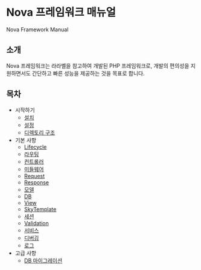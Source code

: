# Nova 프레임워크 매뉴얼
Nova Framework Manual

## 소개

Nova 프레임워크는 라라벨을 참고하여 개발된 PHP 프레임워크로,
개발의 편의성을 지원하면서도 간단하고 빠른 성능을 제공하는 것을 목표로 합니다.

## 목차

- 시작하기
  - [설치](nova/install.md)
  - [설정](nova/config.md)
  - [디렉토리 구조](nova/directory.md)
- 기본 사항
  - [Lifecycle](nova/lifecycle.md)
  - [라우팅](nova/route.md)
  - [컨트롤러](nova/controller.md)
  - [미들웨어](nova/middleware.md)
  - [Request](nova/request.md)
  - [Response](nova/response.md)
  - [모델](nova/model.md)
  - [DB](nova/db.md)
  - [View](nova/view.md)
  - [SkyTemplate](nova/sky_template.md)
  - [세션](nova/session.md)
  - [Validation](nova/validatation.md)
  - [서비스](nova/service.md)
  - [디버깅](nova/debug.md)
  - [로그](nova/logging.md)
- 고급 사항
  - [DB 마이그레이션](nova/migration.md)
